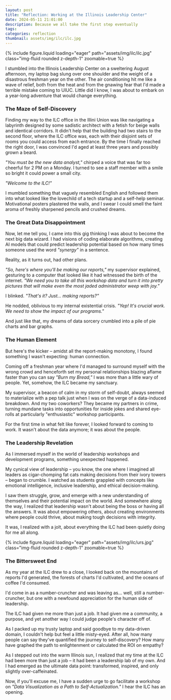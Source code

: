 ```yaml
---
layout: post
title: "Reflection: Working at the Illinois Leadership Center"
date: 2024-05-11 21:01:00
description: Because we all take the first step eventually
tags:
categories: reflection
thumbnail: assets/img/ilc/ilc.jpg
---
```


<div class="row mt-3">
    <div class="col-sm mt-3 mt-md-0">
        {% include figure.liquid loading="eager" path="assets/img/ilc/ilc.jpg" class="img-fluid rounded z-depth-1" zoomable=true %}
    </div>
</div>

I stumbled into the Illinois Leadership Center on a sweltering August afternoon, my laptop bag slung over one shoulder and the weight of a disastrous freshman year on the other. The air conditioning hit me like a wave of relief, both from the heat and from the gnawing fear that I'd made a terrible mistake coming to UIUC. Little did I know, I was about to embark on a year-long adventure that would change everything.

### The Maze of Self-Discovery

Finding my way to the ILC office in the Illini Union was like navigating a labyrinth designed by some sadistic architect with a fetish for beige walls and identical corridors. It didn't help that the building had two stairs to the second floor, where the ILC office was, each with their disjoint sets of rooms you could access from each entrance. By the time I finally reached the right door, I was convinced I'd aged at least three years and possibly grown a beard.

_"You must be the new data analyst,"_ chirped a voice that was far too cheerful for 2 PM on a Monday. I turned to see a staff member with a smile so bright it could power a small city.

_"Welcome to the ILC!"_

I mumbled something that vaguely resembled English and followed them into what looked like the lovechild of a tech startup and a self-help seminar. Motivational posters plastered the walls, and I swear I could smell the faint aroma of freshly sharpened pencils and crushed dreams.

### The Great Data Disappointment

Now, let me tell you, I came into this gig thinking I was about to become the next big data wizard. I had visions of coding elaborate algorithms, creating AI models that could predict leadership potential based on how many times someone used the word _"synergy"_ in a sentence.

Reality, as it turns out, had other plans.

_"So, here's where you'll be making our reports,"_ my supervisor explained, gesturing to a computer that looked like it had witnessed the birth of the internet. _"We need you to take all this workshop data and turn it into pretty pictures that will make even the most jaded administrator weep with joy."_

I blinked. _"That's it? Just... making reports?"_

He nodded, oblivious to my internal existential crisis. _"Yep! It's crucial work. We need to show the impact of our programs."_

And just like that, my dreams of data sorcery crumbled into a pile of pie charts and bar graphs.

### The Human Element

But here's the kicker – amidst all the report-making monotony, I found something I wasn't expecting: human connection.

Coming off a freshman year where I'd managed to surround myself with the wrong crowd and henceforth set my personal relationships blazing aflame faster than you can say _"Burn my Bread,"_ I was more than a little wary of people. Yet, somehow, the ILC became my sanctuary.

My supervisor, a beacon of calm in my storm of self-doubt, always seemed to materialize with a pep talk just when I was on the verge of a data-induced breakdown. And my two coworkers? They became my partners in crime, turning mundane tasks into opportunities for inside jokes and shared eye-rolls at particularly "enthusiastic" workshop participants.

For the first time in what felt like forever, I looked forward to coming to work. It wasn't about the data anymore; it was about the people.

### The Leadership Revelation

As I immersed myself in the world of leadership workshops and development programs, something unexpected happened.

My cynical view of leadership – you know, the one where I imagined all leaders as cigar-chomping fat cats making decisions from their ivory towers – began to crumble. I watched as students grappled with concepts like emotional intelligence, inclusive leadership, and ethical decision-making.

I saw them struggle, grow, and emerge with a new understanding of themselves and their potential impact on the world. And somewhere along the way, I realized that leadership wasn't about being the boss or having all the answers. It was about empowering others, about creating environments where people could thrive, about making tough decisions with integrity.

It was, I realized with a jolt, about everything the ILC had been quietly doing for me all along.

<div class="row mt-3">
    <div class="col-sm mt-3 mt-md-0">
        {% include figure.liquid loading="eager" path="assets/img/ilc/urs.jpg" class="img-fluid rounded z-depth-1" zoomable=true %}
    </div>
</div>

### The Bittersweet End

As my year at the ILC drew to a close, I looked back on the mountains of reports I'd generated, the forests of charts I'd cultivated, and the oceans of coffee I'd consumed.

I'd come in as a number-cruncher and was leaving as... well, still a number-cruncher, but one with a newfound appreciation for the human side of leadership.

The ILC had given me more than just a job. It had given me a community, a purpose, and yet another way I could judge people's character off of.

As I packed up my trusty laptop and said goodbye to my data-driven domain, I couldn't help but feel a little misty-eyed. After all, how many people can say they've quantified the journey to self-discovery? How many have graphed the path to enlightenment or calculated the ROI on empathy?

As I stepped out into the warm Illinois sun, I realized that my time at the ILC had been more than just a job – it had been a leadership lab of my own. And I had emerged as the ultimate data point: transformed, inspired, and only slightly over-caffeinated.

Now, if you'll excuse me, I have a sudden urge to go facilitate a workshop on _"Data Visualization as a Path to Self-Actualization."_ I hear the ILC has an opening.
